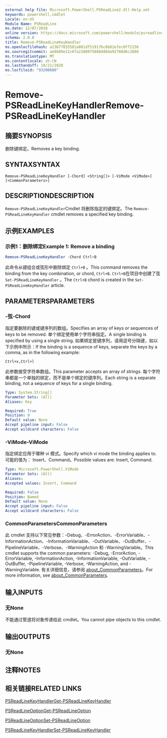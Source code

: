```yaml
---
external help file: Microsoft.PowerShell.PSReadLine2.dll-Help.xml
keywords: powershell,cmdlet
Locale: en-US
Module Name: PSReadLine
ms.date: 12/07/2018
online version: https://docs.microsoft.com/powershell/module/psreadline/remove-psreadlinekeyhandler?view=powershell-7.1&WT.mc_id=ps-gethelp
schema: 2.0.0
title: Remove-PSReadLineKeyHandler
ms.openlocfilehash: a13677035581a081df51917bc6b82efec0ff2156
ms.sourcegitcommit: ae8b89e12c6fa2108075888dd6da92788d6c2888
ms.translationtype: MT
ms.contentlocale: zh-CN
ms.lasthandoff: 10/21/2020
ms.locfileid: "93200686"
---
```

# <span data-ttu-id="177d8-103">Remove-PSReadLineKeyHandler</span><span class="sxs-lookup"><span data-stu-id="177d8-103">Remove-PSReadLineKeyHandler</span></span>

## <span data-ttu-id="177d8-104">摘要</span><span class="sxs-lookup"><span data-stu-id="177d8-104">SYNOPSIS</span></span>
<span data-ttu-id="177d8-105">删除键绑定。</span><span class="sxs-lookup"><span data-stu-id="177d8-105">Removes a key binding.</span></span>

## <span data-ttu-id="177d8-106">SYNTAX</span><span class="sxs-lookup"><span data-stu-id="177d8-106">SYNTAX</span></span>

```
Remove-PSReadLineKeyHandler [-Chord] <String[]> [-ViMode <ViMode>] [<CommonParameters>]
```

## <span data-ttu-id="177d8-107">DESCRIPTION</span><span class="sxs-lookup"><span data-stu-id="177d8-107">DESCRIPTION</span></span>

<span data-ttu-id="177d8-108">`Remove-PSReadLineKeyHandler`Cmdlet 将删除指定的键绑定。</span><span class="sxs-lookup"><span data-stu-id="177d8-108">The `Remove-PSReadLineKeyHandler` cmdlet removes a specified key binding.</span></span>

## <span data-ttu-id="177d8-109">示例</span><span class="sxs-lookup"><span data-stu-id="177d8-109">EXAMPLES</span></span>

### <span data-ttu-id="177d8-110">示例1：删除绑定</span><span class="sxs-lookup"><span data-stu-id="177d8-110">Example 1: Remove a binding</span></span>

```powershell
Remove-PSReadLineKeyHandler -Chord Ctrl+B
```

<span data-ttu-id="177d8-111">此命令从键组合或弦形中删除绑定 `Ctrl+B` 。</span><span class="sxs-lookup"><span data-stu-id="177d8-111">This command removes the binding from the key combination, or chord, `Ctrl+B`.</span></span> <span data-ttu-id="177d8-112">`Ctrl+B`在项目中创建了弦 `Set-PSReadLineKeyHandler` 。</span><span class="sxs-lookup"><span data-stu-id="177d8-112">The `Ctrl+B` chord is created in the `Set-PSReadLineKeyHandler` article.</span></span>

## <span data-ttu-id="177d8-113">PARAMETERS</span><span class="sxs-lookup"><span data-stu-id="177d8-113">PARAMETERS</span></span>

### <span data-ttu-id="177d8-114">-弦</span><span class="sxs-lookup"><span data-stu-id="177d8-114">-Chord</span></span>

<span data-ttu-id="177d8-115">指定要删除的键或键序列的数组。</span><span class="sxs-lookup"><span data-stu-id="177d8-115">Specifies an array of keys or sequences of keys to be removed.</span></span> <span data-ttu-id="177d8-116">单个绑定使用单个字符串指定。</span><span class="sxs-lookup"><span data-stu-id="177d8-116">A single binding is specified by using a single string.</span></span> <span data-ttu-id="177d8-117">如果绑定是键序列，请用逗号分隔键，如以下示例中所示：</span><span class="sxs-lookup"><span data-stu-id="177d8-117">If the binding is a sequence of keys, separate the keys by a comma, as in the following example:</span></span>

`Ctrl+x,Ctrl+l`

<span data-ttu-id="177d8-118">此参数接受字符串数组。</span><span class="sxs-lookup"><span data-stu-id="177d8-118">This parameter accepts an array of strings.</span></span> <span data-ttu-id="177d8-119">每个字符串都是一个单独的绑定，而不是单个绑定的键序列。</span><span class="sxs-lookup"><span data-stu-id="177d8-119">Each string is a separate binding, not a sequence of keys for a single binding.</span></span>

```yaml
Type: System.String[]
Parameter Sets: (All)
Aliases: Key

Required: True
Position: 0
Default value: None
Accept pipeline input: False
Accept wildcard characters: False
```

### <span data-ttu-id="177d8-120">-ViMode</span><span class="sxs-lookup"><span data-stu-id="177d8-120">-ViMode</span></span>

<span data-ttu-id="177d8-121">指定绑定应用于哪种 vi 模式。</span><span class="sxs-lookup"><span data-stu-id="177d8-121">Specify which vi mode the binding applies to.</span></span> <span data-ttu-id="177d8-122">可能的值为： Insert、Command。</span><span class="sxs-lookup"><span data-stu-id="177d8-122">Possible values are: Insert, Command.</span></span>

```yaml
Type: Microsoft.PowerShell.ViMode
Parameter Sets: (All)
Aliases:
Accepted values: Insert, Command

Required: False
Position: Named
Default value: None
Accept pipeline input: False
Accept wildcard characters: False
```

### <span data-ttu-id="177d8-123">CommonParameters</span><span class="sxs-lookup"><span data-stu-id="177d8-123">CommonParameters</span></span>

<span data-ttu-id="177d8-124">此 cmdlet 支持以下常见参数：-Debug、-ErrorAction、-ErrorVariable、-InformationAction、-InformationVariable、-OutVariable、-OutBuffer、-PipelineVariable、-Verbose、-WarningAction 和 -WarningVariable。</span><span class="sxs-lookup"><span data-stu-id="177d8-124">This cmdlet supports the common parameters: -Debug, -ErrorAction, -ErrorVariable, -InformationAction, -InformationVariable, -OutVariable, -OutBuffer, -PipelineVariable, -Verbose, -WarningAction, and -WarningVariable.</span></span> <span data-ttu-id="177d8-125">有关详细信息，请参阅 [about_CommonParameters](http://go.microsoft.com/fwlink/?LinkID=113216)。</span><span class="sxs-lookup"><span data-stu-id="177d8-125">For more information, see [about_CommonParameters](http://go.microsoft.com/fwlink/?LinkID=113216).</span></span>

## <span data-ttu-id="177d8-126">输入</span><span class="sxs-lookup"><span data-stu-id="177d8-126">INPUTS</span></span>

### <span data-ttu-id="177d8-127">无</span><span class="sxs-lookup"><span data-stu-id="177d8-127">None</span></span>

<span data-ttu-id="177d8-128">不能通过管道将对象传递给此 cmdlet。</span><span class="sxs-lookup"><span data-stu-id="177d8-128">You cannot pipe objects to this cmdlet.</span></span>

## <span data-ttu-id="177d8-129">输出</span><span class="sxs-lookup"><span data-stu-id="177d8-129">OUTPUTS</span></span>

### <span data-ttu-id="177d8-130">无</span><span class="sxs-lookup"><span data-stu-id="177d8-130">None</span></span>

## <span data-ttu-id="177d8-131">注释</span><span class="sxs-lookup"><span data-stu-id="177d8-131">NOTES</span></span>

## <span data-ttu-id="177d8-132">相关链接</span><span class="sxs-lookup"><span data-stu-id="177d8-132">RELATED LINKS</span></span>

[<span data-ttu-id="177d8-133">PSReadLineKeyHandler</span><span class="sxs-lookup"><span data-stu-id="177d8-133">Get-PSReadLineKeyHandler</span></span>](Get-PSReadLineKeyHandler.md)

[<span data-ttu-id="177d8-134">PSReadLineOption</span><span class="sxs-lookup"><span data-stu-id="177d8-134">Get-PSReadLineOption</span></span>](Get-PSReadLineOption.md)

[<span data-ttu-id="177d8-135">PSReadLineOption</span><span class="sxs-lookup"><span data-stu-id="177d8-135">Set-PSReadLineOption</span></span>](Set-PSReadLineOption.md)

[<span data-ttu-id="177d8-136">PSReadLineKeyHandler</span><span class="sxs-lookup"><span data-stu-id="177d8-136">Set-PSReadLineKeyHandler</span></span>](Set-PSReadLineKeyHandler.md)

